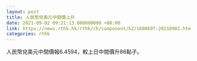 ```yaml
---
layout: post
title: 人民幣兌美元中間價上升
date: 2021-09-02 09:21:13.000000000 +08:00
link: https://news.rthk.hk/rthk/ch/component/k2/1608697-20210902.htm
categories: rthk
---
```


人民幣兌美元中間價報6.4594，較上日中間價升86點子。
